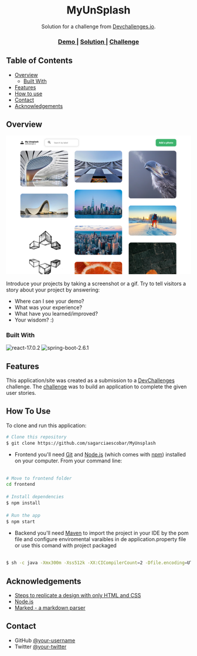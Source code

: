 <!-- Please update value in the {}  -->

<h1 align="center">MyUnSplash</h1>

<div align="center">
   Solution for a challenge from  <a href="http://devchallenges.io" target="_blank">Devchallenges.io</a>.
</div>

<div align="center">
  <h3>
    <a href="https://www.figma.com/file/a1xUD6nInLKRz6evFKKdir">
      Demo
    </a>
    <span> | </span>
    <a href="https://sagarciaescobar.github.io/MyUnsplash">
      Solution
    </a>
    <span> | </span>
    <a href="https://devchallenges.io/challenges/rYyhwJAxMfES5jNQ9YsP">
      Challenge
    </a>
  </h3>
</div>

<!-- TABLE OF CONTENTS -->

## Table of Contents

- [Overview](#overview)
  - [Built With](#built-with)
- [Features](#features)
- [How to use](#how-to-use)
- [Contact](#contact)
- [Acknowledgements](#acknowledgements)

<!-- OVERVIEW -->

## Overview

![screenshot](./MyUnsplash.png)

Introduce your projects by taking a screenshot or a gif. Try to tell visitors a story about your project by answering:

- Where can I see your demo?
- What was your experience?
- What have you learned/improved?
- Your wisdom? :)

### Built With

<!-- This section should list any major frameworks that you built your project using. Here are a few examples.-->

![react-17.0.2](https://img.shields.io/badge/react-17.0.2-green) ![spring-boot-2.6.1](https://img.shields.io/badge/springboot-2.6.1-green)



## Features

<!-- List the features of your application or follow the template. Don't share the figma file here :) -->

This application/site was created as a submission to a [DevChallenges](https://devchallenges.io/challenges) challenge. The [challenge](https://devchallenges.io/challenges/rYyhwJAxMfES5jNQ9YsP) was to build an application to complete the given user stories.

## How To Use

To clone and run this application:

```bash
# Clone this repository
$ git clone https://github.com/sagarciaescobar/MyUnsplash
```

<!-- Example: -->
- Frontend
you'll need [Git](https://git-scm.com) and [Node.js](https://nodejs.org/en/download/) (which comes with [npm](http://npmjs.com)) installed on your computer. From your command line:

```bash

# Move to frontend folder
cd frontend

# Install dependencies
$ npm install

# Run the app
$ npm start
```

- Backend
you'll need [Maven](https://maven.apache.org/index.html) to import the project in your IDE by the pom file and configure enviromental varaibles in de application.property file or use this comand with project packaged

```bash

$ sh -c java -Xmx300m -Xss512k -XX:CICompilerCount=2 -Dfile.encoding=UTF-8 -XX:+UseContainerSupport -DDATABASE_ACCESSURL=$DATABASE_ACCESSURL -DDATABASE_USER=$DATABASE_USERNAME -DDATABASE_PASSWORD=$DATABASE_PASSWORD -DCLOUD_NAME=$CLOUD_NAME -DCLOUD_API_KEY=$CLOUD_API_KEY -DCLOUD_API_SECRET=$CLOUD_API_SECRET -Dserver.port=$PORT -Djava.security.egd=file:/dev/./urandom -jar myunsplash.jar

```


## Acknowledgements

<!-- This section should list any articles or add-ons/plugins that helps you to complete the project. This is optional but it will help you in the future. For example: -->

- [Steps to replicate a design with only HTML and CSS](https://devchallenges-blogs.web.app/how-to-replicate-design/)
- [Node.js](https://nodejs.org/)
- [Marked - a markdown parser](https://github.com/chjj/marked)

## Contact

- GitHub [@your-username](https://{github.com/your-usermame})
- Twitter [@your-twitter](https://{twitter.com/your-username})
